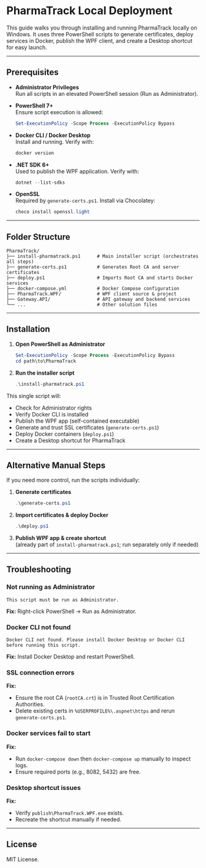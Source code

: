 ﻿# PharmaTrack Local Deployment

This guide walks you through installing and running PharmaTrack locally on Windows. It uses three PowerShell scripts to generate certificates, deploy services in Docker, publish the WPF client, and create a Desktop shortcut for easy launch.

---

## Prerequisites

- **Administrator Privileges**  
  Run all scripts in an elevated PowerShell session (Run as Administrator).

- **PowerShell 7+**  
  Ensure script execution is allowed:
  ```powershell
  Set-ExecutionPolicy -Scope Process -ExecutionPolicy Bypass
  ```

- **Docker CLI / Docker Desktop**  
  Install and running. Verify with:
  ```powershell
  docker version
  ```

- **.NET SDK 6+**  
  Used to publish the WPF application. Verify with:
  ```powershell
  dotnet --list-sdks
  ```

- **OpenSSL**  
  Required by `generate-certs.ps1`. Install via Chocolatey:
  ```powershell
  choco install openssl.light
  ```

---

## Folder Structure

```
PharmaTrack/
├── install-pharmatrack.ps1      # Main installer script (orchestrates all steps)
├── generate-certs.ps1           # Generates Root CA and server certificates
├── deploy.ps1                   # Imports Root CA and starts Docker services
├── docker-compose.yml           # Docker Compose configuration
├── PharmaTrack.WPF/             # WPF client source & project
├── Gateway.API/                 # API gateway and backend services
└── ...                          # Other solution files
```

---

## Installation

1. **Open PowerShell as Administrator**  
   ```powershell
   Set-ExecutionPolicy -Scope Process -ExecutionPolicy Bypass
   cd path\to\PharmaTrack
   ```

2. **Run the installer script**  
   ```powershell
   .\install-pharmatrack.ps1
   ```

This single script will:

- Check for Administrator rights  
- Verify Docker CLI is installed  
- Publish the WPF app (self-contained executable)  
- Generate and trust SSL certificates (`generate-certs.ps1`)  
- Deploy Docker containers (`deploy.ps1`)  
- Create a Desktop shortcut for PharmaTrack  

---

## Alternative Manual Steps

If you need more control, run the scripts individually:

1. **Generate certificates**  
   ```powershell
   .\generate-certs.ps1
   ```

2. **Import certificates & deploy Docker**  
   ```powershell
   .\deploy.ps1
   ```

3. **Publish WPF app & create shortcut**  
   (already part of `install-pharmatrack.ps1`; run separately only if needed)

---

## Troubleshooting

### Not running as Administrator

```
This script must be run as Administrator.
```
**Fix:** Right-click PowerShell → Run as Administrator.

### Docker CLI not found

```
Docker CLI not found. Please install Docker Desktop or Docker CLI before running this script.
```
**Fix:** Install Docker Desktop and restart PowerShell.

### SSL connection errors

**Fix:**  
- Ensure the root CA (`rootCA.crt`) is in Trusted Root Certification Authorities.  
- Delete existing certs in `%USERPROFILE%\.aspnet\https` and rerun `generate-certs.ps1`.

### Docker services fail to start

**Fix:**  
- Run `docker-compose down` then `docker-compose up` manually to inspect logs.  
- Ensure required ports (e.g., 8082, 5432) are free.

### Desktop shortcut issues

**Fix:**  
- Verify `publish\PharmaTrack.WPF.exe` exists.  
- Recreate the shortcut manually if needed.

---

## License

MIT License.